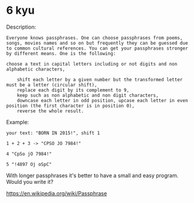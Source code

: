 # 6 kyu

Description:

    Everyone knows passphrases. One can choose passphrases from poems, songs, movies names and so on but frequently they can be guessed due to common cultural references. You can get your passphrases stronger by different means. One is the following:

    choose a text in capital letters including or not digits and non alphabetic characters,

        shift each letter by a given number but the transformed letter must be a letter (circular shift),
        replace each digit by its complement to 9,
        keep such as non alphabetic and non digit characters,
        downcase each letter in odd position, upcase each letter in even position (the first character is in position 0),
        reverse the whole result.

Example:

    your text: "BORN IN 2015!", shift 1

    1 + 2 + 3 -> "CPSO JO 7984!"

    4 "CpSo jO 7984!"

    5 "!4897 Oj oSpC"

With longer passphrases it's better to have a small and easy program. Would you write it?

https://en.wikipedia.org/wiki/Passphrase
